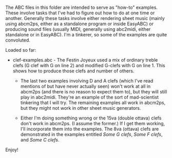 The ABC files in this folder are intended to serve as "how-to" examples.  These involve tasks that I've had to figure out how to do at one time or another.  Generally these tasks involve either rendering sheet music (mainly using abcm2ps, either as a standalone program or inside EasyABC) or producing sound files (usually MIDI, generally using abc2midi, either standalone or in EasyABC).  I'm a tinkerer, so some of the examples are quite convoluted.

Loaded so far:

* clef-examples.abc - The Festin Joyeux used a mix of ordinary treble clefs (G clef with G on line 2) and modified G-clefs with G on line 1.  This shows how to produce those clefs and number of others.

  - The last two examples involving D and A clefs (which I've read mentions of but have never actually seen) won't work at all in abcm2ps (and there is no reason to expect them to), but they will still play in abc2midi.  They're an example of the sort of mad-scientist tinkering that I will try.  The remaining examples all work in abcm2ps, but they might not work in other sheet music generators.
  
  - Either I'm doing something wrong or the 15va (double ottava) clefs don't work in abcm2ps.  (I assume the former.)  If I get them working, I'll incorporate them into the examples.  The 8va (ottava) clefs are demonstrated in the examples entitled *Some G clefs*, *Some F clefs*, and *Some C clefs*.

Enjoy!
